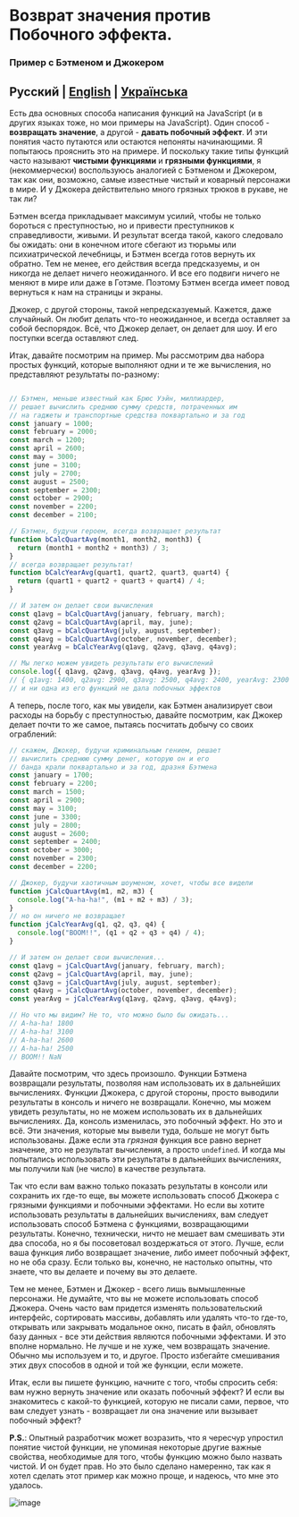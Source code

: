 # Возврат значения против Побочного эффекта. 
### Пример с Бэтменом и Джокером

## Русский | [English](README.md) | [Українська](batman-joker.ua.md)

Есть два основных способа написания функций на JavaScript (и в других языках тоже, но мои примеры на JavaScript). Один способ - **возвращать значение**, а другой - **давать побочный эффект**. И эти понятия часто путаются или остаются непоняты начинающими. Я попытаюсь прояснить это на примере. И поскольку такие типы функций часто называют **чистыми функциями** и **грязными функциями**, я (некоммерчески) воспользуюсь аналогией с Бэтменом и Джокером, так как они, возможно, самые известные чистый и коварный персонажи в мире. И у Джокера действительно много грязных трюков в рукаве, не так ли?

Бэтмен всегда прикладывает максимум усилий, чтобы не только бороться с преступностью, но и привести преступников к справедливости, живыми. И результат всегда такой, какого следовало бы ожидать: они в конечном итоге сбегают из тюрьмы или психиатрической лечебницы, и Бэтмен всегда готов вернуть их обратно. Тем не менее, его действия всегда предсказуемы, и он никогда не делает ничего неожиданного. И все его подвиги ничего не меняют в мире или даже в Готэме. Поэтому Бэтмен всегда имеет повод вернуться к нам на страницы и экраны.

Джокер, с другой стороны, такой непредсказуемый. Кажется, даже случайный. Он любит делать что-то неожиданное, и всегда оставляет за собой беспорядок. Всё, что Джокер делает, он делает для шоу. И его поступки всегда оставляют след.

Итак, давайте посмотрим на пример. Мы рассмотрим два набора простых функций, которые выполняют одни и те же вычисления, но представляют результаты по-разному:

```javascript

// Бэтмен, меньше известный как Брюс Уэйн, миллиардер,
// решает вычислить среднюю сумму средств, потраченных им
// на гаджеты и транспортные средства поквартально и за год
const january = 1000;
const february = 2000;
const march = 1200;
const april = 2600;
const may = 3000;
const june = 3100;
const july = 2700;
const august = 2500;
const september = 2300;
const october = 2900;
const november = 2200;
const december = 2100;

// Бэтмен, будучи героем, всегда возвращает результат
function bCalcQuartAvg(month1, month2, month3) {
  return (month1 + month2 + month3) / 3;
}
// всегда возвращает результат!
function bCalcYearAvg(quart1, quart2, quart3, quart4) {
  return (quart1 + quart2 + quart3 + quart4) / 4;
}

// И затем он делает свои вычисления
const q1avg = bCalcQuartAvg(january, february, march);
const q2avg = bCalcQuartAvg(april, may, june);
const q3avg = bCalcQuartAvg(july, august, september);
const q4avg = bCalcQuartAvg(october, november, december);
const yearAvg = bCalcYearAvg(q1avg, q2avg, q3avg, q4avg);

// Мы легко можем увидеть результаты его вычислений
console.log({ q1avg, q2avg, q3avg, q4avg, yearAvg });
// { q1avg: 1400, q2avg: 2900, q3avg: 2500, q4avg: 2400, yearAvg: 2300 }
// и ни одна из его функций не дала побочных эффектов
```
А теперь, после того, как мы увидели, как Бэтмен анализирует свои расходы на борьбу с преступностью, давайте посмотрим, как Джокер делает почти то же самое, пытаясь посчитать добычу со своих ограблений:

```javascript
// скажем, Джокер, будучи криминальным гением, решает
// вычислить среднюю сумму денег, которую он и его
// банда крали поквартально и за год, дразня Бэтмена
const january = 1700;
const february = 2200;
const march = 1500;
const april = 2900;
const may = 3100;
const june = 3300;
const july = 2800;
const august = 2600;
const september = 2400;
const october = 3000;
const november = 2300;
const december = 2200;

// Джокер, будучи хаотичным шоуменом, хочет, чтобы все видели
function jCalcQuartAvg(m1, m2, m3) {
  console.log("A-ha-ha!", (m1 + m2 + m3) / 3);
}
// но он ничего не возвращает
function jCalcYearAvg(q1, q2, q3, q4) {
  console.log("BOOM!!", (q1 + q2 + q3 + q4) / 4);
}

// И затем он делает свои вычисления...
const q1avg = jCalcQuartAvg(january, february, march);
const q2avg = jCalcQuartAvg(april, may, june);
const q3avg = jCalcQuartAvg(july, august, september);
const q4avg = jCalcQuartAvg(october, november, december);
const yearAvg = jCalcYearAvg(q1avg, q2avg, q3avg, q4avg);

// Но что мы видим? Не то, что можно было бы ожидать...
// A-ha-ha! 1800
// A-ha-ha! 3100
// A-ha-ha! 2600
// A-ha-ha! 2500
// BOOM!! NaN
```

Давайте посмотрим, что здесь произошло. Функции Бэтмена возвращали результаты, позволяя нам использовать их в дальнейших вычислениях. Функции Джокера, с другой стороны, просто выводили результаты в консоль и ничего не возвращали. Конечно, мы можем увидеть результаты, но не можем использовать их в дальнейших вычислениях. Да, консоль изменилась, это побочный эффект. Но это и всё. Эти значения, которые мы вывели туда, больше не могут быть использованы. Даже если эта *грязная* функция все равно вернет значение, это не результат вычисления, а просто `undefined`. И когда мы попытались использовать эти результаты в дальнейших вычислениях, мы получили `NaN` (не число) в качестве результата.

Так что если вам важно только показать результаты в консоли или сохранить их где-то еще, вы можете использовать способ Джокера с грязными функциями и побочными эффектами. Но если вы хотите использовать результаты в дальнейших вычислениях, вам следует использовать способ Бэтмена с функциями, возвращающими результаты. Конечно, технически, ничто не мешает вам смешивать эти два способа, но я бы посоветовал воздержаться от этого. Лучше, если ваша функция либо возвращает значение, либо имеет побочный эффект, но не оба сразу. Если только вы, конечно, не настолько опытны, что знаете, что вы делаете и почему вы это делаете.

Тем не менее, Бэтмен и Джокер - всего лишь вымышленные персонажи. Не думайте, что вы не можете использовать способ Джокера. Очень часто вам придется изменять пользовательский интерфейс, сортировать массивы, добавлять или удалять что-то где-то, открывать или закрывать модальное окно, писать в файл, обновлять базу данных - все эти действия являются побочными эффектами. И это вполне нормально. Не лучше и не хуже, чем возвращать значение. Обычно мы используем и то, и другое. Просто избегайте смешивания этих двух способов в одной и той же функции, если можете. 

Итак, если вы пишете функцию, начните с того, чтобы спросить себя: вам нужно вернуть значение или оказать побочный эффект? И если вы знакомитесь с какой-то функцией, которую не писали сами, первое, что вам следует узнать - возвращает ли она значение или вызывает побочный эффект?

**P.S.**: Опытный разработчик может возразить, что я чересчур упростил понятие чистой функции, не упоминая некоторые другие важные свойства, необходимые для того, чтобы функцию можно было назвать чистой. И он будет прав. Но это было сделано намеренно, так как я хотел сделать этот пример как можно проще, и надеюсь, что мне это удалось.

![image](https://github.com/UniBreakfast/return-vs-side-effect/assets/19654456/7e21353d-9bbf-4f65-95c3-112f1aa9e219)

